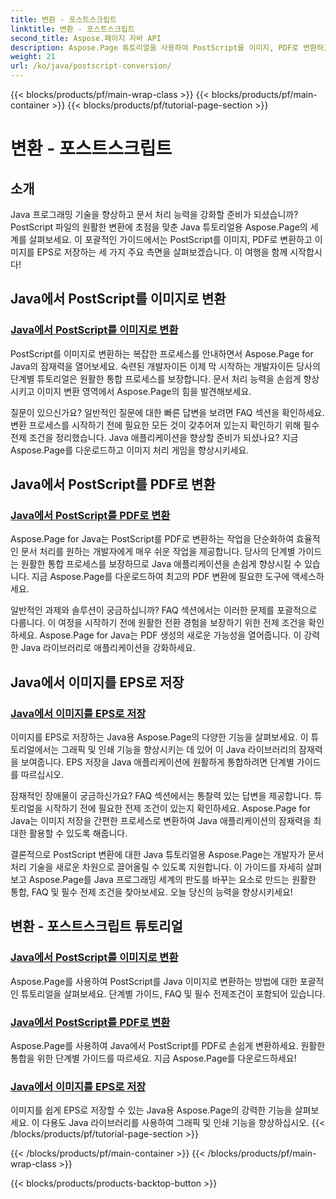```yaml
---
title: 변환 - 포스트스크립트
linktitle: 변환 - 포스트스크립트
second_title: Aspose.페이지 자바 API
description: Aspose.Page 튜토리얼을 사용하여 PostScript를 이미지, PDF로 변환하고 Java에서 이미지를 EPS로 저장하세요. 원활한 통합을 위한 단계별 가이드, FAQ 및 전제 조건입니다.
weight: 21
url: /ko/java/postscript-conversion/
---
```


{{< blocks/products/pf/main-wrap-class >}}
{{< blocks/products/pf/main-container >}}
{{< blocks/products/pf/tutorial-page-section >}}

# 변환 - 포스트스크립트

## 소개

Java 프로그래밍 기술을 향상하고 문서 처리 능력을 강화할 준비가 되셨습니까? PostScript 파일의 원활한 변환에 초점을 맞춘 Java 튜토리얼용 Aspose.Page의 세계를 살펴보세요. 이 포괄적인 가이드에서는 PostScript를 이미지, PDF로 변환하고 이미지를 EPS로 저장하는 세 가지 주요 측면을 살펴보겠습니다. 이 여행을 함께 시작합시다!

## Java에서 PostScript를 이미지로 변환

### [Java에서 PostScript를 이미지로 변환](./to-image/)

PostScript를 이미지로 변환하는 복잡한 프로세스를 안내하면서 Aspose.Page for Java의 잠재력을 열어보세요. 숙련된 개발자이든 이제 막 시작하는 개발자이든 당사의 단계별 튜토리얼은 원활한 통합 프로세스를 보장합니다. 문서 처리 능력을 손쉽게 향상시키고 이미지 변환 영역에서 Aspose.Page의 힘을 발견해보세요.

질문이 있으신가요? 일반적인 질문에 대한 빠른 답변을 보려면 FAQ 섹션을 확인하세요. 변환 프로세스를 시작하기 전에 필요한 모든 것이 갖추어져 있는지 확인하기 위해 필수 전제 조건을 정리했습니다. Java 애플리케이션을 향상할 준비가 되셨나요? 지금 Aspose.Page를 다운로드하고 이미지 처리 게임을 향상시키세요.

## Java에서 PostScript를 PDF로 변환

### [Java에서 PostScript를 PDF로 변환](./to-pdf/)

Aspose.Page for Java는 PostScript를 PDF로 변환하는 작업을 단순화하여 효율적인 문서 처리를 원하는 개발자에게 매우 쉬운 작업을 제공합니다. 당사의 단계별 가이드는 원활한 통합 프로세스를 보장하므로 Java 애플리케이션을 손쉽게 향상시킬 수 있습니다. 지금 Aspose.Page를 다운로드하여 최고의 PDF 변환에 필요한 도구에 액세스하세요.

일반적인 과제와 솔루션이 궁금하십니까? FAQ 섹션에서는 이러한 문제를 포괄적으로 다룹니다. 이 여정을 시작하기 전에 원활한 전환 경험을 보장하기 위한 전제 조건을 확인하세요. Aspose.Page for Java는 PDF 생성의 새로운 가능성을 열어줍니다. 이 강력한 Java 라이브러리로 애플리케이션을 강화하세요.

## Java에서 이미지를 EPS로 저장

### [Java에서 이미지를 EPS로 저장](./save-image-as-eps/)

이미지를 EPS로 저장하는 Java용 Aspose.Page의 다양한 기능을 살펴보세요. 이 튜토리얼에서는 그래픽 및 인쇄 기능을 향상시키는 데 있어 이 Java 라이브러리의 잠재력을 보여줍니다. EPS 저장을 Java 애플리케이션에 원활하게 통합하려면 단계별 가이드를 따르십시오.

잠재적인 장애물이 궁금하신가요? FAQ 섹션에서는 통찰력 있는 답변을 제공합니다. 튜토리얼을 시작하기 전에 필요한 전제 조건이 있는지 확인하세요. Aspose.Page for Java는 이미지 저장을 간편한 프로세스로 변환하여 Java 애플리케이션의 잠재력을 최대한 활용할 수 있도록 해줍니다.

결론적으로 PostScript 변환에 대한 Java 튜토리얼용 Aspose.Page는 개발자가 문서 처리 기술을 새로운 차원으로 끌어올릴 수 있도록 지원합니다. 이 가이드를 자세히 살펴보고 Aspose.Page를 Java 프로그래밍 세계의 판도를 바꾸는 요소로 만드는 원활한 통합, FAQ 및 필수 전제 조건을 찾아보세요. 오늘 당신의 능력을 향상시키세요!
## 변환 - 포스트스크립트 튜토리얼
### [Java에서 PostScript를 이미지로 변환](./to-image/)
Aspose.Page를 사용하여 PostScript를 Java 이미지로 변환하는 방법에 대한 포괄적인 튜토리얼을 살펴보세요. 단계별 가이드, FAQ 및 필수 전제조건이 포함되어 있습니다.
### [Java에서 PostScript를 PDF로 변환](./to-pdf/)
Aspose.Page를 사용하여 Java에서 PostScript를 PDF로 손쉽게 변환하세요. 원활한 통합을 위한 단계별 가이드를 따르세요. 지금 Aspose.Page를 다운로드하세요!
### [Java에서 이미지를 EPS로 저장](./save-image-as-eps/)
이미지를 쉽게 EPS로 저장할 수 있는 Java용 Aspose.Page의 강력한 기능을 살펴보세요. 이 다용도 Java 라이브러리를 사용하여 그래픽 및 인쇄 기능을 향상하십시오.
{{< /blocks/products/pf/tutorial-page-section >}}

{{< /blocks/products/pf/main-container >}}
{{< /blocks/products/pf/main-wrap-class >}}

{{< blocks/products/products-backtop-button >}}
